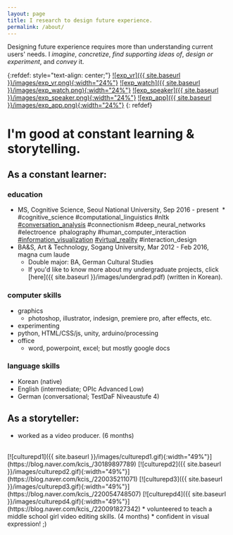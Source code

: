 ```yaml
---
layout: page
title: I research to design future experience.
permalink: /about/
---
```


Designing future experience requires more than understanding current users' needs. I *imagine*, *concretize*, *find supporting ideas of*, *design or experiment*, and *convey* it.

{:refdef: style="text-align: center;"}
[![exp_vr]({{ site.baseurl }}/images/exp_vr.png){:width="24%"}](https://sueannej.github.io/exp_vr)
[![exp_watch]({{ site.baseurl }}/images/exp_watch.png){:width="24%"}](https://sueannej.github.io/exp_watch)
[![exp_speaker]({{ site.baseurl }}/images/exp_speaker.png){:width="24%"}](https://sueannej.github.io/exp_speaker)
[![exp_app]({{ site.baseurl }}/images/exp_app.png){:width="24%"}](https://sueannej.github.io/exp_app)
{: refdef}

# I'm good at constant learning & storytelling.

## As a **constant learner**:
### education
* MS, Cognitive Science, Seoul National University, Sep 2016 - present
  * \#cognitive_science \#computational_linguistics \#nltk [\#conversation_analysis](https://sueannej.github.io/conversationalagent)
 \#connectionism \#deep_neural_networks \#electroence
  phalography \#human_computer_interaction [\#information_visualization](https://sueannej.github.io/infoviz) [\#virtual_reality](https://sueannej.github.io/vrui)
 \#interaction_design
* BA&S, Art & Technology, Sogang University, Mar 2012 - Feb 2016, magna cum laude
  * Double major: BA, German Cultural Studies
  * If you'd like to know more about my undergraduate projects, click [here]({{ site.baseurl }}/images/undergrad.pdf) (written in Korean).

### computer skills
* graphics
  * photoshop, illustrator, indesign, premiere pro, after effects, etc.
* experimenting
 * python, HTML/CSS/js, unity, arduino/processing
* office
  * word, powerpoint, excel; but mostly google docs

### language skills
* Korean (native)
* English (intermediate; OPIc Advanced Low)
* German (conversational; TestDaF Niveaustufe 4)

## As a **storyteller**:
* worked as a video producer. (6 months)
<br />
[![culturepd1]({{ site.baseurl }}/images/culturepd1.gif){:width="49%"}](https://blog.naver.com/kcis_/30189897789)
[![culturepd2]({{ site.baseurl }}/images/culturepd2.gif){:width="49%"}](https://blog.naver.com/kcis_/220035211071)
[![culturepd3]({{ site.baseurl }}/images/culturepd3.gif){:width="49%"}](https://blog.naver.com/kcis_/220054748507)
[![culturepd4]({{ site.baseurl }}/images/culturepd4.gif){:width="49%"}](https://blog.naver.com/kcis_/220091827342)
* volunteered to teach a middle school girl video editing skills. (4 months)
* confident in visual expression! ;)
